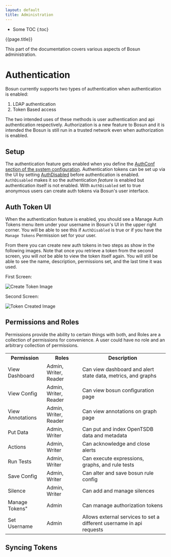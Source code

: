 ```yaml
---
layout: default
title: Administration
---
```


<div class="row">
<div class="col-sm-3" >
  <div class="sidebar" data-spy="affix" data-offset-top="0" data-offset-bottom="0" markdown="1">
 
 * Some TOC
 {:toc}
 
  </div>
</div>

<div class="doc-body col-sm-9" markdown="1">

<p class="title h1">{{page.title}}</p>
This part of the documentation covers various aspects of Bosun administration. 

# Authentication
Bosun currently supports two types of authentication when authentication is enabled:

 1. LDAP authentication
 2. Token Based access

The two intended uses of these methods is user authentication and api authentication respectively. Authorization is a new feature to Bosun and it is intended the Bosun is still run in a trusted network even when authorization is enabled.

## Setup
The authentication feature gets enabled when you define the [AuthConf section of the system configuration](/system_configuration#authconf). Authentication tokens can be set up via the UI by setting [AuthDisabled](/system_configuration#authdisabled) before authentication is enabled. `AuthDisabled` makes it so the authentication *feature* is enabled but authentication itself is not enabled. With `AuthDisabled` set to true anonymous users can create auth tokens via Bosun's user interface.

## Auth Token UI
When the authentication feature is enabled, you should see a <span class="docFromLabel">Manage Auth Tokens</span> menu item under your username in Bosun's UI in the upper right corner. You will be able to see this if `AuthDisabled` is true or if you have the `Manage Tokens` Permission set for your user.

From there you can create new auth tokens in two steps as show in the following images. Note that once you retrieve a token from the second screen, you will *not* be able to view the token itself again. You will still be able to see the name, description, permissions set, and the last time it was used.

First Screen:

![Create Token Image](/public/createToken.jpg)

Second Screen:

![Token Created Image](/public/createdToken.jpg)

## Permissions and Roles
Permissions provide the ability to certain things with both, and Roles are a collection of permissions for convenience. A user could have no role and an arbitrary collection of permissions.

<table>
    <tr>
        <th>Permission</th>
        <th>Roles</th>
        <th>Description</th>
    </tr>
    <tr>
        <td>View Dashboard</td>
        <td>Admin, Writer, Reader</td>
        <td>Can view dashboard and alert state data, metrics, and graphs</td>
    </tr>
    <tr>
        <td>View Config</td>
        <td>Admin, Writer, Reader</td>
        <td>Can view bosun configuration page</td>
    </tr>
    <tr>
        <td>View Annotations</td>
        <td>Admin, Writer, Reader</td></td>
        <td>Can view annotations on graph page</td>
    </tr>
    <tr>
        <td>Put Data</td>
        <td>Admin, Writer</td>
        <td>Can put and index OpenTSDB data and metadata</td>
    </tr>
    <tr>
        <td>Actions</td>
        <td>Admin, Writer</td>
        <td>Can acknowledge and close alerts</td>
    </tr>
    <tr>
        <td>Run Tests</td>
        <td>Admin, Writer</td>
        <td>Can execute expressions, graphs, and rule tests</td>
    </tr>
    <tr>
        <td>Save Config</td>
        <td>Admin, Writer</td>
        <td>Can alter and save bosun rule config</td>
    </tr>
    <tr>
        <td>Silence</td>
        <td>Admin, Writer</td>
        <td>Can add and manage silences</td>
    </tr>
    <tr>
        <td>Manage Tokens"</td>
        <td>Admin</td>
        <td>Can manage authorization tokens</td>
    </tr>
    <tr>
        <td>Set Username</td>
        <td>Admin</td>
        <td>Allows external services to set a different username in api requests</td>
    </tr>
</table>

## Syncing Tokens

</div>
</div>
